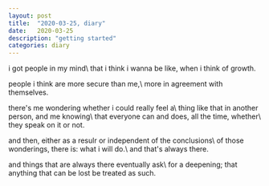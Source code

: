 ```yaml
---
layout: post
title:  "2020-03-25, diary"
date:   2020-03-25
description: "getting started"
categories: diary
---
```

i got people in my mind\\
that i think i wanna be like, when i think of growth.

people i think are more secure than me,\\
more in agreement with themselves.

there's me wondering whether i could really feel a\\
thing like that in another person, and me knowing\\
that everyone can and does, all the time, whether\\
they speak on it or not.

and then, either as a resulr or independent of the conclusions\\
of those wonderings, there is: what i will do.\\
and that's always there.

and things that are always there eventually ask\\
for a deepening; that anything that can be lost be treated as such.
